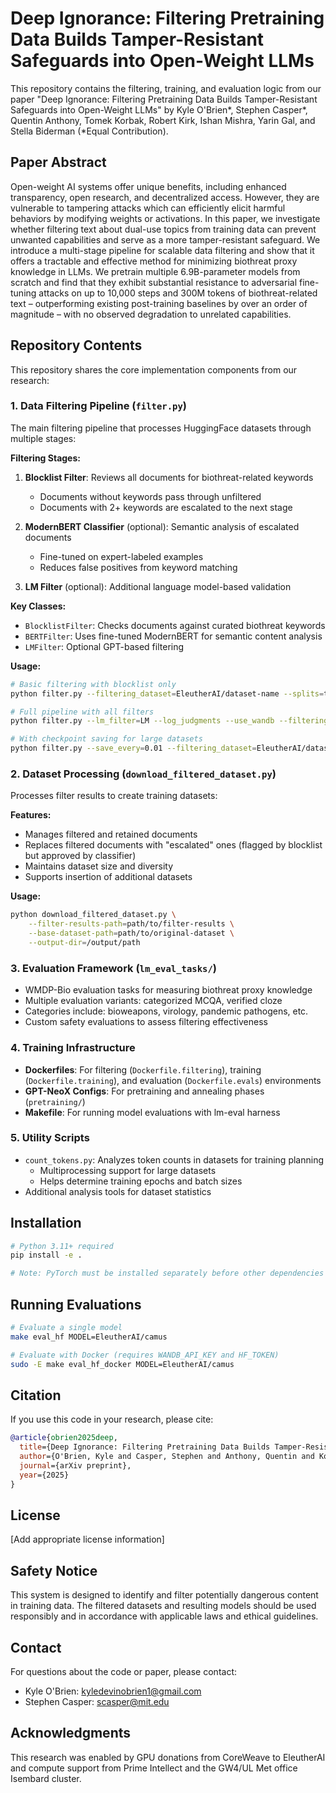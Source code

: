 # Deep Ignorance: Filtering Pretraining Data Builds Tamper-Resistant Safeguards into Open-Weight LLMs

This repository contains the filtering, training, and evaluation logic from our paper "Deep Ignorance: Filtering Pretraining Data Builds Tamper-Resistant Safeguards into Open-Weight LLMs" by Kyle O'Brien*, Stephen Casper*, Quentin Anthony, Tomek Korbak, Robert Kirk, Ishan Mishra, Yarin Gal, and Stella Biderman (*Equal Contribution).

## Paper Abstract

Open-weight AI systems offer unique benefits, including enhanced transparency, open research, and decentralized access. However, they are vulnerable to tampering attacks which can efficiently elicit harmful behaviors by modifying weights or activations. In this paper, we investigate whether filtering text about dual-use topics from training data can prevent unwanted capabilities and serve as a more tamper-resistant safeguard. We introduce a multi-stage pipeline for scalable data filtering and show that it offers a tractable and effective method for minimizing biothreat proxy knowledge in LLMs. We pretrain multiple 6.9B-parameter models from scratch and find that they exhibit substantial resistance to adversarial fine-tuning attacks on up to 10,000 steps and 300M tokens of biothreat-related text – outperforming existing post-training baselines by over an order of magnitude – with no observed degradation to unrelated capabilities.

## Repository Contents

This repository shares the core implementation components from our research:

### 1. Data Filtering Pipeline (`filter.py`)
The main filtering pipeline that processes HuggingFace datasets through multiple stages:

**Filtering Stages:**
1. **Blocklist Filter**: Reviews all documents for biothreat-related keywords
   - Documents without keywords pass through unfiltered
   - Documents with 2+ keywords are escalated to the next stage
   
2. **ModernBERT Classifier** (optional): Semantic analysis of escalated documents
   - Fine-tuned on expert-labeled examples
   - Reduces false positives from keyword matching
   
3. **LM Filter** (optional): Additional language model-based validation

**Key Classes:**
- `BlocklistFilter`: Checks documents against curated biothreat keywords
- `BERTFilter`: Uses fine-tuned ModernBERT for semantic content analysis
- `LMFilter`: Optional GPT-based filtering

**Usage:**
```bash
# Basic filtering with blocklist only
python filter.py --filtering_dataset=EleutherAI/dataset-name --splits=train

# Full pipeline with all filters
python filter.py --lm_filter=LM --log_judgments --use_wandb --filtering_dataset=EleutherAI/dataset-name

# With checkpoint saving for large datasets
python filter.py --save_every=0.01 --filtering_dataset=EleutherAI/dataset-name
```

### 2. Dataset Processing (`download_filtered_dataset.py`)
Processes filter results to create training datasets:

**Features:**
- Manages filtered and retained documents
- Replaces filtered documents with "escalated" ones (flagged by blocklist but approved by classifier)
- Maintains dataset size and diversity
- Supports insertion of additional datasets

**Usage:**
```bash
python download_filtered_dataset.py \
    --filter-results-path=path/to/filter-results \
    --base-dataset-path=path/to/original-dataset \
    --output-dir=/output/path
```

### 3. Evaluation Framework (`lm_eval_tasks/`)
- WMDP-Bio evaluation tasks for measuring biothreat proxy knowledge
- Multiple evaluation variants: categorized MCQA, verified cloze
- Categories include: bioweapons, virology, pandemic pathogens, etc.
- Custom safety evaluations to assess filtering effectiveness

### 4. Training Infrastructure
- **Dockerfiles**: For filtering (`Dockerfile.filtering`), training (`Dockerfile.training`), and evaluation (`Dockerfile.evals`) environments
- **GPT-NeoX Configs**: For pretraining and annealing phases (`pretraining/`)
- **Makefile**: For running model evaluations with lm-eval harness

### 5. Utility Scripts
- `count_tokens.py`: Analyzes token counts in datasets for training planning
  - Multiprocessing support for large datasets
  - Helps determine training epochs and batch sizes
- Additional analysis tools for dataset statistics

## Installation

```bash
# Python 3.11+ required
pip install -e .

# Note: PyTorch must be installed separately before other dependencies
```

## Running Evaluations

```bash
# Evaluate a single model
make eval_hf MODEL=EleutherAI/camus

# Evaluate with Docker (requires WANDB_API_KEY and HF_TOKEN)
sudo -E make eval_hf_docker MODEL=EleutherAI/camus
```

## Citation

If you use this code in your research, please cite:

```bibtex
@article{obrien2025deep,
  title={Deep Ignorance: Filtering Pretraining Data Builds Tamper-Resistant Safeguards into Open-Weight LLMs},
  author={O'Brien, Kyle and Casper, Stephen and Anthony, Quentin and Korbak, Tomek and Kirk, Robert and Mishra, Ishan and Gal, Yarin and Biderman, Stella},
  journal={arXiv preprint},
  year={2025}
}
```

## License

[Add appropriate license information]

## Safety Notice

This system is designed to identify and filter potentially dangerous content in training data. The filtered datasets and resulting models should be used responsibly and in accordance with applicable laws and ethical guidelines.

## Contact

For questions about the code or paper, please contact:
- Kyle O'Brien: kyledevinobrien1@gmail.com
- Stephen Casper: scasper@mit.edu

## Acknowledgments

This research was enabled by GPU donations from CoreWeave to EleutherAI and compute support from Prime Intellect and the GW4/UL Met office Isembard cluster.